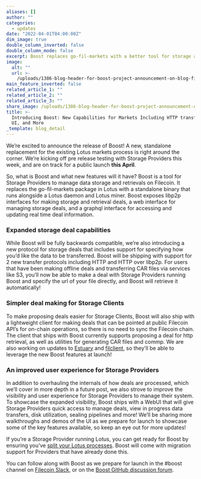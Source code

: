 ```yaml
---
aliases: []
author: ""
categories:
  - updates
date: "2022-04-01T04:00:00Z"
dim_image: true
double_column_inverted: false
double_column_mode: false
excerpt: Boost replaces go-fil-markets with a better tool for storage and retrieval.
image:
  alt: ""
  url: >-
    /uploads/1386-blog-header-for-boost-project-announcement-on-blog-filecoin.webp
main_feature_inverted: false
related_article_1: ""
related_article_2: ""
related_article_3: ""
share_image: /uploads/1386-blog-header-for-boost-project-announcement-on-blog-filecoin.webp
title: >-
  Introducing Boost: New Capabilities for Markets Including HTTP transfers, Web
  UI, and More
_template: blog_detail
---
```


We’re excited to announce the release of Boost! A new, standalone replacement for the existing Lotus markets process is right around the corner. We’re kicking off pre release testing with Storage Providers this week, and are on track for a public launch **this April**.

So, what is Boost and what new features will it have? Boost is a tool for Storage Providers to manage data storage and retrievals on Filecoin. It replaces the go-fil-markets package in Lotus with a standalone binary that runs alongside a Lotus daemon and Lotus miner. Boost exposes libp2p interfaces for making storage and retrieval deals, a web interface for managing storage deals, and a graphql interface for accessing and updating real time deal information.

### Expanded storage deal capabilities

While Boost will be fully backwards compatible, we’re also introducing a new protocol for storage deals that includes support for specifying how you’d like the data to be transferred. Boost will be shipping with support for 2 new transfer protocols including HTTP and HTTP over libp2p. For users that have been making offline deals and transferring CAR files via services like S3, you’ll now be able to make a deal with Storage Providers running Boost and specify the url of your file directly, and Boost will retrieve it automatically!

### Simpler deal making for Storage Clients

To make proposing deals easier for Storage Clients, Boost will also ship with a lightweight client for making deals that can be pointed at public Filecoin API’s for on-chain operations, so there is no need to sync the Filecoin chain. The client that ships with Boost currently supports proposing a deal for http retrieval, as well as utilities for generating CAR files and commp. We are also working on updates to [Estuary](https://github.com/application-research/estuary) and [filclient](https://github.com/application-research/filclient), so they’ll be able to leverage the new Boost features at launch!

### An improved user experience for Storage Providers

In addition to overhauling the internals of how deals are processed, which we’ll cover in more depth in a future post, we also strove to improve the visibility and user experience for Storage Providers to manage their system. To showcase the expanded visibility, Boost ships with a WebUI that will give Storage Providers quick access to manage deals, view in progress data transfers, disk utilization, sealing pipelines and more! We’ll be sharing more walkthroughs and demos of the UI as we prepare for launch to showcase some of the key features available, so keep an eye out for more updates!

If you’re a Storage Provider running Lotus, you can get ready for Boost by ensuring you’ve [split your Lotus processes](https://lotus.filecoin.io/storage-providers/configure/split-markets-miners/). Boost will come with migration support for Providers that have already done this.

You can follow along with Boost as we prepare for launch in the #boost channel on [Filecoin Slack](https://filecoin.io/slack/), or on the [Boost GitHub discussion forum](https://github.com/filecoin-project/boost/discussions).
